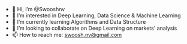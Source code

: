 - 👋 Hi, I’m @Swooshnv
- 👀 I’m interested in Deep Learning, Data Science & Machine Learning
- 🌱 I’m currently learning Algorithms and Data Structure
- 💞️ I’m looking to collaborate on Deep Learning on markets' analysis
- 📫 How to reach me: swoosh.nv@gmail.com

<!---
Swooshnv/Swooshnv is a ✨ special ✨ repository because its `README.md` (this file) appears on your GitHub profile.
You can click the Preview link to take a look at your changes.
--->
